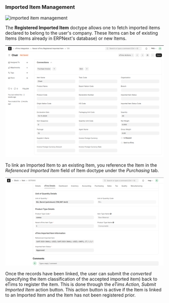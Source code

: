 ### Imported Item Management

<a id="imported_item_management"></a>

![imported item management](../images/fetching%20imported%20items.PNG)

The **Registered Imported Item** doctype allows one to fetch imported items declared to belong to the user's company. These Items can be of existing Items (items already in ERPNext's database) or new Items.

![imported item record view](../images/imported_item_record_view.png)

To link an Imported Item to an existing Item, you reference the Item in the _Referenced Imported Item_ field of Item doctype under the _Purchasing_ tab.

![linking item with imported item](../images/linking-imported_item.png)

Once the records have been linked, the user can submit the _converted_ (specifying the item classification of the accepted imported item) back to eTims to register the item. This is done through the _eTims Action, Submit Imported Item_ action button. This action button is active if the Item is linked to an Imported Item and the Item has not been registered prior.
